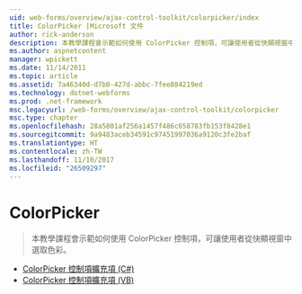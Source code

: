 ```yaml
---
uid: web-forms/overview/ajax-control-toolkit/colorpicker/index
title: ColorPicker |Microsoft 文件
author: rick-anderson
description: 本教學課程會示範如何使用 ColorPicker 控制項，可讓使用者從快顯視窗中選取色彩。
ms.author: aspnetcontent
manager: wpickett
ms.date: 11/14/2011
ms.topic: article
ms.assetid: 7a46340d-d7b0-427d-abbc-7fee884219ed
ms.technology: dotnet-webforms
ms.prod: .net-framework
msc.legacyurl: /web-forms/overview/ajax-control-toolkit/colorpicker
msc.type: chapter
ms.openlocfilehash: 28a5801af256a1457f486c658783fb153f8428e1
ms.sourcegitcommit: 9a9483aceb34591c97451997036a9120c3fe2baf
ms.translationtype: HT
ms.contentlocale: zh-TW
ms.lasthandoff: 11/10/2017
ms.locfileid: "26509297"
---
```

<a name="colorpicker"></a>ColorPicker
====================
> 本教學課程會示範如何使用 ColorPicker 控制項，可讓使用者從快顯視窗中選取色彩。


- [ColorPicker 控制項擴充項 (C#)](using-the-colorpicker-control-extender-cs.md)
- [ColorPicker 控制項擴充項 (VB)](using-the-colorpicker-control-extender-vb.md)
